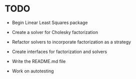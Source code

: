TODO
====

*  Begin Linear Least Squares package

*  Create a solver for Cholesky factorization

*  Refactor solvers to incorporate factorization as a strategy

*  Create interfaces for factorization and solvers

*  Write the README.md file

*  Work on autotesting
